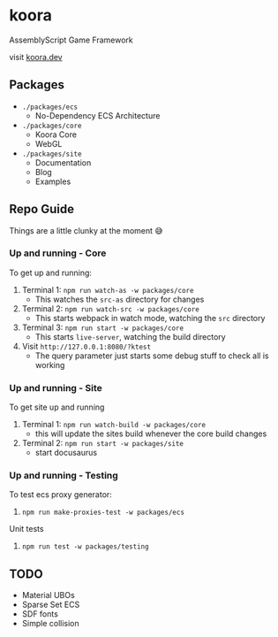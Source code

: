 # koora
AssemblyScript Game Framework

visit [koora.dev](https://koora.dev)

## Packages

- `./packages/ecs`
  - No-Dependency ECS Architecture
- `./packages/core`
  - Koora Core
  - WebGL
- `./packages/site`
  - Documentation
  - Blog
  - Examples

## Repo Guide

Things are a little clunky at the moment 😅

### Up and running - Core

To get up and running:
1. Terminal 1: `npm run watch-as -w packages/core`
   - This watches the `src-as` directory for changes
2. Terminal 2: `npm run watch-src -w packages/core`
   - This starts webpack in watch mode, watching the `src` directory
4. Terminal 3: `npm run start -w packages/core`
   - This starts `live-server`, watching the build directory
5. Visit `http://127.0.0.1:8080/?ktest`
	- The query parameter just starts some debug stuff to check all is working

### Up and running - Site

To get site up and running
1. Terminal 1: `npm run watch-build -w packages/core`
	- this will update the sites build whenever the core build changes
2. Terminal 2: `npm run start -w packages/site`
	- start docusaurus

### Up and running - Testing

To test ecs proxy generator:
1. `npm run make-proxies-test -w packages/ecs`

Unit tests
1. `npm run test -w packages/testing`

## TODO
- Material UBOs
- Sparse Set ECS
- SDF fonts
- Simple collision
